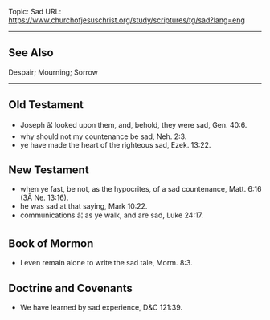 Topic: Sad
URL: https://www.churchofjesuschrist.org/study/scriptures/tg/sad?lang=eng

---

## See Also

Despair; Mourning; Sorrow

---

## Old Testament

- Joseph â¦ looked upon them, and, behold, they were sad, Gen. 40:6.
- why should not my countenance be sad, Neh. 2:3.
- ye have made the heart of the righteous sad, Ezek. 13:22.

## New Testament

- when ye fast, be not, as the hypocrites, of a sad countenance, Matt. 6:16 (3Â Ne. 13:16).
- he was sad at that saying, Mark 10:22.
- communications â¦ as ye walk, and are sad, Luke 24:17.

## Book of Mormon

- I even remain alone to write the sad tale, Morm. 8:3.

## Doctrine and Covenants

- We have learned by sad experience, D&C 121:39.

